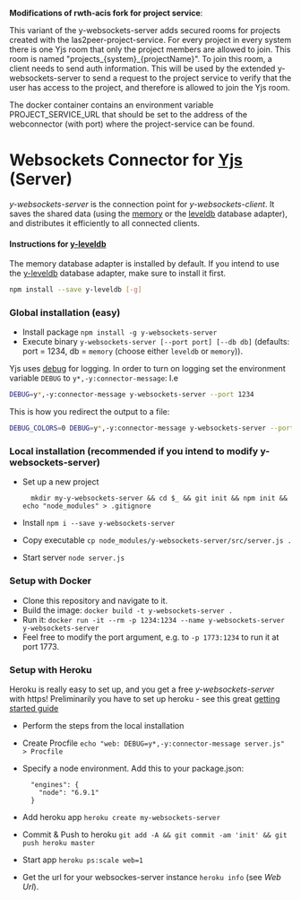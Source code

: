 **Modifications of rwth-acis fork for project service**:

This variant of the y-websockets-server adds secured rooms for projects created with the las2peer-project-service.
For every project in every system there is one Yjs room that only the project members are allowed to join.
This room is named "projects_{system}_{projectName}".
To join this room, a client needs to send auth information.
This will be used by the extended y-websockets-server to send a request to the project service to verify that the user has access to the project, and therefore is allowed to join the Yjs room.

The docker container contains an environment variable PROJECT_SERVICE_URL that should be set to the address of the webconnector (with port) where the project-service can be found.

# Websockets Connector for [Yjs](https://github.com/y-js/yjs) (Server)

*y-websockets-server* is the connection point for *y-websockets-client*. It saves the shared data (using the [memory](https://github.com/y-js/y-memory) or the [leveldb](https://github.com/y-js/y-leveldb) database adapter), and distributes it efficiently to all connected clients.

#### Instructions for [y-leveldb](https://github.com/y-js/y-leveldb)

The memory database adapter is installed by default. If you intend to use the [y-leveldb](https://github.com/y-js/y-leveldb) database adapter, make sure to install it first.

```sh
npm install --save y-leveldb [-g]
```

### Global installation (easy)
* Install package `npm install -g y-websockets-server`
* Execute binary `y-websockets-server [--port port] [--db db]` (defaults: port = 1234, db = `memory` (choose either `leveldb` or `memory`)).

Yjs uses [debug](https://github.com/visionmedia/debug) for logging. In order to
turn on logging set the environment variable `DEBUG` to `y*,-y:connector-message`: I.e

```sh
DEBUG=y*,-y:connector-message y-websockets-server --port 1234
```

This is how you redirect the output to a file:

```sh
DEBUG_COLORS=0 DEBUG=y*,-y:connector-message y-websockets-server --port 1234 > log.txt
```

### Local installation (recommended if you intend to modify y-websockets-server)

* Set up a new project

        mkdir my-y-websockets-server && cd $_ && git init && npm init && echo "node_modules" > .gitignore

* Install `npm i --save y-websockets-server`
* Copy executable `cp node_modules/y-websockets-server/src/server.js .`
* Start server `node server.js`

### Setup with Docker

* Clone this repository and navigate to it.
* Build the image: `docker build -t y-websockets-server .`
* Run it: `docker run -it --rm -p 1234:1234 --name y-websockets-server y-websockets-server`
* Feel free to modify the port argument, e.g. to `-p 1773:1234` to run it at port 1773.

### Setup with Heroku
Heroku is really easy to set up, and you get a free *y-websockets-server* with https!
Preliminarily you have to set up heroku - see this great [getting started guide](https://devcenter.heroku.com/articles/getting-started-with-nodejs#introduction)

* Perform the steps from the local installation
* Create Procfile `echo "web: DEBUG=y*,-y:connector-message server.js" > Procfile`
* Specify a node environment. Add this to your package.json:

        "engines": {
          "node": "6.9.1"
        }

* Add heroku app `heroku create my-websockets-server`
* Commit & Push to heroku `git add -A && git commit -am 'init' && git push heroku master`
* Start app `heroku ps:scale web=1`
* Get the url for your websockes-server instance `heroku info` (see *Web Url*).
